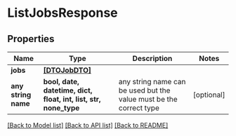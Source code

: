 # ListJobsResponse


## Properties
Name | Type | Description | Notes
------------ | ------------- | ------------- | -------------
**jobs** | [**[DTOJobDTO]**](DTOJobDTO.md) |  | 
**any string name** | **bool, date, datetime, dict, float, int, list, str, none_type** | any string name can be used but the value must be the correct type | [optional]

[[Back to Model list]](../README.md#documentation-for-models) [[Back to API list]](../README.md#documentation-for-api-endpoints) [[Back to README]](../README.md)


